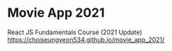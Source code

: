 # Movie App 2021

React JS Fundamentals Course (2021 Update)
https://choiseungyeon534.github.io/movie_app_2021/
